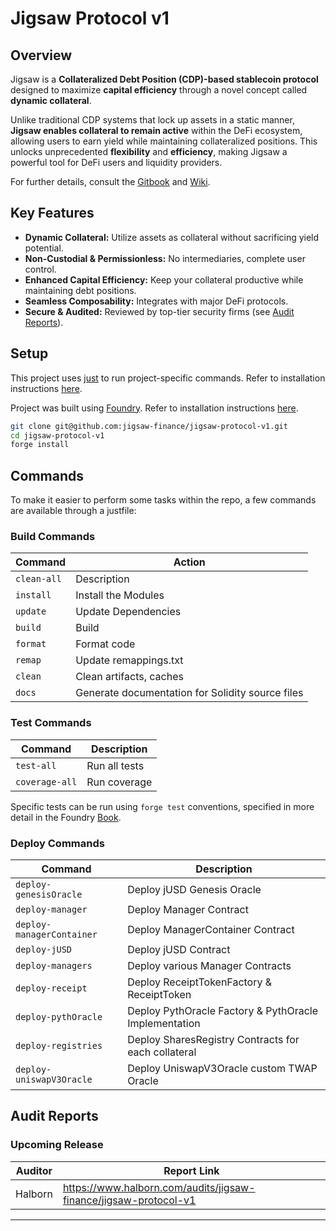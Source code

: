 # Jigsaw Protocol v1
 

## Overview

Jigsaw is a **Collateralized Debt Position (CDP)-based stablecoin protocol** designed to maximize **capital efficiency** through a novel concept called **dynamic collateral**.

Unlike traditional CDP systems that lock up assets in a static manner, **Jigsaw enables collateral to remain active** within the DeFi ecosystem, allowing users to earn yield while maintaining collateralized positions. This unlocks unprecedented **flexibility** and **efficiency**, making Jigsaw a powerful tool for DeFi users and liquidity providers.

For further details, consult the [Gitbook](https://jigsaw.gitbook.io/jigsaw-protocol) and [Wiki](https://github.com/jigsaw-finance/jigsaw-protocol-v1/wiki).
 
## Key Features

- **Dynamic Collateral:** Utilize assets as collateral without sacrificing yield potential.
- **Non-Custodial & Permissionless:** No intermediaries, complete user control.
- **Enhanced Capital Efficiency:** Keep your collateral productive while maintaining debt positions.
- **Seamless Composability:** Integrates with major DeFi protocols.
- **Secure & Audited:** Reviewed by top-tier security firms (see [Audit Reports](#audit-reports)).

## Setup

This project uses [just](https://just.systems/man/en/) to run project-specific commands. Refer to installation instructions [here](https://github.com/casey/just?tab=readme-ov-file#installation).

Project was built using [Foundry](https://book.getfoundry.sh/). Refer to installation instructions [here](https://github.com/foundry-rs/foundry#installation).

```sh
git clone git@github.com:jigsaw-finance/jigsaw-protocol-v1.git
cd jigsaw-protocol-v1
forge install
```

## Commands

To make it easier to perform some tasks within the repo, a few commands are available through a justfile:

### Build Commands

| Command     | Action                                           |
| ----------- | ------------------------------------------------ |
| `clean-all` | Description                                      |
| `install`   | Install the Modules                              |
| `update`    | Update Dependencies                              |
| `build`     | Build                                            |
| `format`    | Format code                                      |
| `remap`     | Update remappings.txt                            |
| `clean`     | Clean artifacts, caches                          |
| `docs`      | Generate documentation for Solidity source files |

### Test Commands

| Command        | Description   |
| -------------- | ------------- |
| `test-all`     | Run all tests |
| `coverage-all` | Run coverage  |

Specific tests can be run using `forge test` conventions, specified in more detail in the Foundry [Book](https://book.getfoundry.sh/reference/forge/forge-test#test-options).

### Deploy Commands

| Command                   | Description                                           |
| ------------------------- | ----------------------------------------------------- |
| `deploy-genesisOracle`    | Deploy jUSD Genesis Oracle                            |
| `deploy-manager`          | Deploy Manager Contract                               |
| `deploy-managerContainer` | Deploy ManagerContainer Contract                      |
| `deploy-jUSD`             | Deploy jUSD Contract                                  |
| `deploy-managers`         | Deploy various Manager Contracts                      |
| `deploy-receipt`          | Deploy ReceiptTokenFactory & ReceiptToken             |
| `deploy-pythOracle`       | Deploy PythOracle Factory & PythOracle Implementation |
| `deploy-registries`       | Deploy SharesRegistry Contracts for each collateral   |
| `deploy-uniswapV3Oracle`  | Deploy UniswapV3Oracle custom TWAP Oracle             |

## Audit Reports

### Upcoming Release

| Auditor | Report Link                                                      |
| ------- | ---------------------------------------------------------------- |
| Halborn | https://www.halborn.com/audits/jigsaw-finance/jigsaw-protocol-v1 |

---

<p align="center">
</p>

